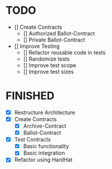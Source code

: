 # TODO
- [] Create Contracts
  - [] Authorized Ballot-Contract
  - [] Private Ballot-Contract
- [] Improve Testing
  - [] Refactor reusable code in tests 
  - [] Randomize tests
  - [] Improve test scope
  - [] Improve test sizes

# FINISHED
- [x] Restructure Architecture
- [x] Create Contracts
  - [x] Archive-Contract
  - [x] Ballot-Contract
- [x] Test Contracts 
  - [x] Basic functionality
  - [x] Basic integration
- [x] Refactor using HardHat
